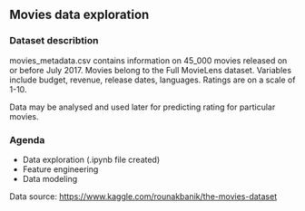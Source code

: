 ## Movies data exploration

### Dataset describtion
movies_metadata.csv contains information on 45_000 movies released on or before July 2017. 
Movies belong to the Full MovieLens dataset. Variables include budget, revenue, release dates, 
languages. Ratings are on a scale of 1-10.

Data may be analysed and used later for predicting rating for particular movies.

### Agenda
* Data exploration (.ipynb file created)
* Feature engineering
* Data modeling

Data source: https://www.kaggle.com/rounakbanik/the-movies-dataset